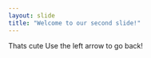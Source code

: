 ```yaml
---
layout: slide
title: "Welcome to our second slide!"
---
```

Thats cute
Use the left arrow to go back!
